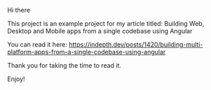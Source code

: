Hi there

This project is an example project for my article titled: Building Web, Desktop and Mobile apps from a single codebase using Angular

You can read it here: https://indepth.dev/posts/1420/building-multi-platform-apps-from-a-single-codebase-using-angular

Thank you for taking the time to read it.

Enjoy!
